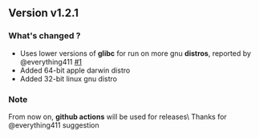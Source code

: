 ## Version v1.2.1

### What's changed ?

- Uses lower versions of **glibc** for run on more gnu **distros**, reported by @everything411 [#1](https://github.com/librespeed/speedtest-rust/issues/1)
- Added 64-bit apple darwin distro
- Added 32-bit linux gnu distro

### Note

From now on, **github actions** will be used for releases\ Thanks for @everything411 suggestion